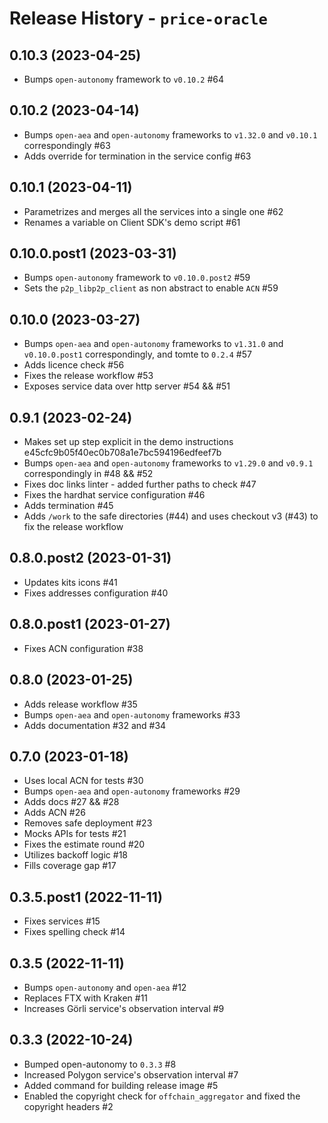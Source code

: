 # Release History - `price-oracle`


## 0.10.3 (2023-04-25)

- Bumps `open-autonomy` framework to `v0.10.2` #64


## 0.10.2 (2023-04-14)

- Bumps `open-aea` and `open-autonomy` frameworks to `v1.32.0` and `v0.10.1` correspondingly #63
- Adds override for termination in the service config #63


## 0.10.1 (2023-04-11)

- Parametrizes and merges all the services into a single one #62
- Renames a variable on Client SDK's demo script #61


## 0.10.0.post1 (2023-03-31)

- Bumps `open-autonomy` framework to `v0.10.0.post2` #59
- Sets the `p2p_libp2p_client` as non abstract to enable `ACN` #59


## 0.10.0 (2023-03-27)

- Bumps `open-aea` and `open-autonomy` frameworks to `v1.31.0` and `v0.10.0.post1` correspondingly, and tomte to `0.2.4` #57
- Adds licence check #56
- Fixes the release workflow #53
- Exposes service data over http server #54 && #51


## 0.9.1 (2023-02-24)

- Makes set up step explicit in the demo instructions e45cfc9b05f40ec0b708a1e7bc594196edfeef7b
- Bumps `open-aea` and `open-autonomy` frameworks to `v1.29.0` and `v0.9.1` correspondingly in #48 && #52
- Fixes doc links linter - added further paths to check #47
- Fixes the hardhat service configuration #46
- Adds termination #45
- Adds `/work` to the safe directories (#44) and uses checkout v3 (#43) to fix the release workflow


## 0.8.0.post2 (2023-01-31)

- Updates kits icons #41
- Fixes addresses configuration #40


## 0.8.0.post1 (2023-01-27)

- Fixes ACN configuration #38


## 0.8.0 (2023-01-25)

- Adds release workflow #35
- Bumps `open-aea` and `open-autonomy` frameworks #33
- Adds documentation #32 and #34


## 0.7.0 (2023-01-18)

- Uses local ACN for tests #30
- Bumps `open-aea` and `open-autonomy` frameworks #29
- Adds docs #27 && #28
- Adds ACN #26
- Removes safe deployment #23
- Mocks APIs for tests #21
- Fixes the estimate round #20
- Utilizes backoff logic #18
- Fills coverage gap #17


## 0.3.5.post1 (2022-11-11)

- Fixes services #15
- Fixes spelling check #14


## 0.3.5 (2022-11-11)

- Bumps `open-autonomy` and `open-aea` #12
- Replaces FTX with Kraken #11
- Increases Görli service's observation interval #9


## 0.3.3 (2022-10-24)

- Bumped open-autonomy to `0.3.3` #8
- Increased Polygon service's observation interval #7
- Added command for building release image #5
- Enabled the copyright check for `offchain_aggregator` and fixed the copyright headers #2
